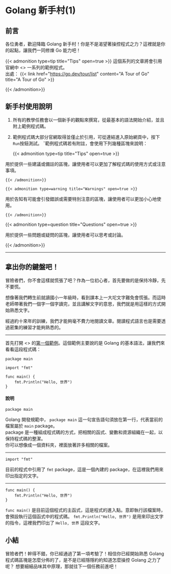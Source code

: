 # Golang 新手村(1)


## 前言
各位勇者，歡迎降臨 Golang 新手村！你是不是渴望著操控程式之力？這裡就是你的起點，讓我們一同修煉 Go 能力吧！

{{< admonition type=tip title="Tips" open=true >}}
這個系列的文章將會引用官網中 <<A Tour of Go>> 一系列的範例程式。  
出處：
{{< link href="https://go.dev/tour/list" content="A Tour of Go" title="A Tour of Go" >}}


{{< /admonition>}}

## 新手村使用說明
1. 所有的教學任務會以一個新手的觀點來撰寫，從最基本的語法開始介紹，並且附上範例程式碼。
2. 範例程式碼大部分官網取得並僅止於引用，可從連結進入原始網頁中，按下`Run`按鈕測試。
ˇ範例程式碼若有附註，會使用下列幾種區塊來說明：

    {{< admonition type=tip title="Tips" open=true >}}
    
用於提供一些建議或備註的區塊，讓使用者可以更加了解程式碼的使用方式或注意事項。
    
    {{< /admonition>}}

    {{< admonition type=warning title="Warnings" open=true >}}

用於告知有可能會引發錯誤或需要特別注意的區塊，讓使用者可以更加小心地使用。

    {{< /admonition>}}

   {{< admonition type=question title="Questions" open=true >}}

用於提供一些問題或疑問的區塊，讓使用者可以思考或討論。

   {{< /admonition>}}

---

## 拿出你的鍵盤吧！
冒險者們，你不會這樣就慌張了吧？作為一位初心者，首先要做的是保持冷靜，先不要慌。

想像著我們轉生前就讀國小一年級時，看到課本上一大坨文字難免會慌張。而這時老師帶著我們一個字一個字讀完，並且講解文字的意思，我們就是用這樣的方式開始熟悉文字。

經過約十來年的訓練，我們才能夠毫不費力地閱讀文章。閱讀程式語言也是需要透過密集的練習才能夠熟悉的。  

---
首先打開 <<A Tour of Go>> 的[第一個範例](https://go.dev/tour/basics/1)。這個範例主要說的是 Golang 的基本語法，讓我們來看看這段程式碼：
```golang
package main

import "fmt"

func main() {
	fmt.Println("Hello, 世界")
}
```
#### 說明
```golang
package main
```
Golang 開發規範中， `package main` 這一句宣告語句須放在第一行，代表當前的檔案屬於 `main` package。  
package 是一種組成程式碼的方式，把相關的函式、變數和資源組織在一起，以保持程式碼的整潔。  
你可以想像成一個資料夾，裡面放著許多相關的檔案。

---

```golang
import "fmt"
```
目前的程式中引用了 `fmt` package，這是一個內建的 package，在這裡我們用來印出指定的文字。

----
```golang
func main() {
	fmt.Println("Hello, 世界")
}
```
`func main()` 是目前這個程式的主函式，這是程式的進入點。意即執行該檔案時，會預設執行這個函式中的程式碼。
`fmt.Println("Hello, 世界")` 是用來印出文字的指令，這裡我們印出了 `Hello, 世界` 這段文字。

## 小結
冒險者們！幹得不錯，你已經通過了第一項考驗了！相信你已經開始熟悉 Golang 程式碼區塊是怎麼分佈的了，是不是已經隱隱約約知道怎麼操控 Golang 之力了呢？
想要細細品味其中原理，那就往下一個任務前進吧！

